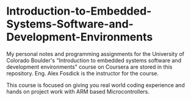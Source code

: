 # Introduction-to-Embedded-Systems-Software-and-Development-Environments
My personal notes and programming assignments for the University of Colorado Boulder's "Introduction to embedded systems software and development environments" course on Coursera are stored in this repository. Eng. Alex Fosdick is the instructor for the course.

This course is focused on giving you real world coding experience and hands on project work with ARM based Microcontrollers.
